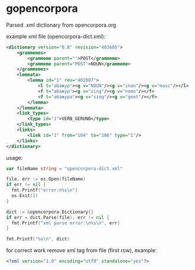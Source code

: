 gopencorpora
============

Parsed .xml dictionary from opencorpora.org

example xml file (opencorpora-dict.xml):

```xml
<dictionary version="0.8" revision="403605">
    <grammemes>
        <grammeme parent="">POST</grammeme>
        <grammeme parent="POST">NOUN</grammeme>
    </grammemes>
    <lemmata>
        <lemma id="1" rev="402007">
            <l t="абажур"><g v="NOUN"/><g v="inan"/><g v="masc"/></l>
            <f t="абажур"><g v="sing"/><g v="nomn"/></f>
            <f t="абажура"><g v="sing"/><g v="gent"/></f>
        </lemma>
    </lemmata>
    <link_types>
        <type id="1">VERB_GERUND</type>
    </link_types>
    <links>
        <link id="1" from="104" to="106" type="1"/>
    </links>
</dictionary>
```

usage:

```go
var fileName string = "opencorpora-dict.xml"

file, err := os.Open(fileName)
if err != nil {
  fmt.Printf("error:n%s\n")
  os.Exit(1)
}

dict := &opencorpora.Dictionary{}
if err = dict.Parse(file); err != nil {
  fmt.Printf("xml parse error:\n%s\n", err)
}

fmt.Printf("%s\n", dict)
```



for correct work remove xml tag from file (first row), example:
```xml
<?xml version="1.0" encoding="utf8" standalone="yes"?>
```